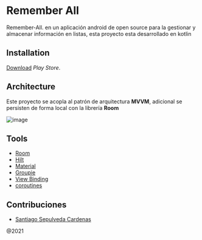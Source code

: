 # Remember All

Remember-All. en un aplicación android de
open source para la gestionar y almacenar información en listas, esta proyecto esta desarrollado en kotlin

## Installation

[Download](https://play.google.com/store/apps/details?id=com.ssepulveda.rememberall) *Play Store*.


## Architecture
Este proyecto se acopla al patrón de arquitectura **MVVM**, adicional se persisten de forma local con la librería **Room**

![image](https://upload.wikimedia.org/wikipedia/commons/8/87/MVVMPattern.png)

## Tools
- [Room](https://developer.android.com/jetpack/androidx/releases/room#2.3.0)
- [Hilt](https://developer.android.com/training/dependency-injection/hilt-android?hl=es-419)
- [Material](https://material.io/develop/android)
- [Groupie](https://github.com/lisawray/groupie)
- [View Binding](https://developer.android.com/topic/libraries/view-binding?hl=es-419)
- [coroutines](https://developer.android.com/kotlin/coroutines?gclid=Cj0KCQjwh_eFBhDZARIsALHjIKfRWQmB3GI59AeB5mGiYWn30fwBBBBwpjNIxN0ytrHg6Dixk01gWC0aAgAYEALw_wcB&gclsrc=aw.ds)


## Contribuciones

- [Santiago Sepulveda Cardenas ](https://www.linkedin.com/in/santiago-sepulveda-2565a0187/)

@2021
